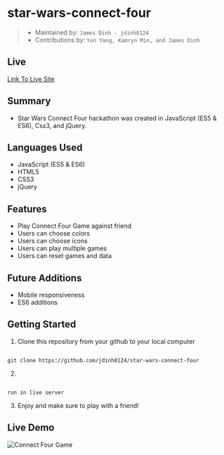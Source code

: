 # star-wars-connect-four

> - Maintained by: `James Dinh - jdinh8124`
> - Contributions by: `Yun Yang, Kamryn Min, and James Dinh`

## Live
[Link To Live Site](https://sw-connect-four.jamestdinh.com/)


## Summary
- Star Wars Connect Four hackathon was created in JavaScript (ES5 & ES6), Css3, and jQuery.

## Languages Used
- JavaScript (ES5 & ES6)
- HTML5
- CSS3
- jQuery

## Features
- Play Connect Four Game against friend
- Users can choose colors
- Users can choose icons
- Users can play multiple games
- Users can reset games and data

## Future Additions
- Mobile responsiveness
- ES6 additions

## Getting Started

1. Clone this repository from your github to your local computer
```

git clone https://github.com/jdinh8124/star-wars-connect-four

```
2. 
```

run in live server

```

3. Enjoy and make sure to play with a friend!

## Live Demo
![Connect Four Game](demo.gif)

